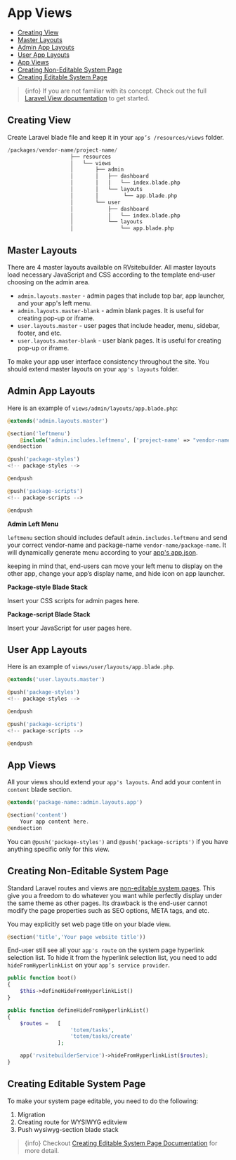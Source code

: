 # App Views

- [Creating View](#Creating-View)
- [Master Layouts](#Master-Layouts)
- [Admin App Layouts](#Admin-App-Layouts)
- [User App Layouts](#User-App-Layouts)
- [App Views](#App-Views)
- [Creating Non-Editable System Page](#Creating-Non-Editable-System-Page)
- [Creating Editable System Page](#Creating-Editable-System-Page)

> {info} If you are not familiar with its concept. Check out the full [Laravel View documentation](https://laravel.com/docs/master/views) to get started.

<a name="Creating-View"></a>

## Creating View

Create Laravel blade file and keep it in your `app’s /resources/views` folder.

```php
/packages/vendor-name/project-name/
                    ├── resources
                    │   └── views
                    │       ├── admin
                    │       │   ├── dashboard
                    │       │   │   └── index.blade.php
                    │       │   └── layouts
                    │       │        └── app.blade.php
                    │       └── user
                    │           ├── dashboard
                    │           │   └── index.blade.php
                    │           └── layouts
                    │               └── app.blade.php
```

<a name="Master-Layouts"></a>

## Master Layouts

There are 4 master layouts available on RVsitebuilder. All master layouts load necessary JavaScript and CSS according to the template end-user choosing on the admin area.

- `admin.layouts.master` - admin pages that include top bar, app launcher, and your app's left menu.
- `admin.layouts.master-blank` - admin blank pages. It is useful for creating pop-up or iframe.
- `user.layouts.master` - user pages that include header, menu, sidebar, footer, and etc.
- `user.layouts.master-blank` - user blank pages. It is useful for creating pop-up or iframe.

To make your app user interface consistency throughout the site. You should extend master layouts on your `app's layouts` folder.

<a name="Admin-App-Layouts"></a>

## Admin App Layouts

Here is an example of `views/admin/layouts/app.blade.php`:

```php
@extends('admin.layouts.master')

@section('leftmenu')
	@include('admin.includes.leftmenu', ['project-name' => "vendor-name/project-name"])
@endsection

@push('package-styles')
<!-- package-styles -->

@endpush

@push('package-scripts')
<!-- package-scripts -->

@endpush
```

**Admin Left Menu**

`leftmenu` section should includes default `admin.includes.leftmenu` and send your correct vendor-name and package-name `vendor-name/package-name`. It will dynamically generate menu according to your [app's app.json](app-configuration-app-json.md).

keeping in mind that, end-users can move your left menu to display on the other app, change your app’s display name, and hide icon on app launcher.

**Package-style Blade Stack**

Insert your CSS scripts for admin pages here.

**Package-script Blade Stack**

Insert your JavaScript for user pages here.

<a name="User-App-Layouts"></a>

## User App Layouts

Here is an example of `views/user/layouts/app.blade.php`.

```php
@extends('user.layouts.master')

@push('package-styles')
<!-- package-styles -->

@endpush

@push('package-scripts')
<!-- package-scripts -->

@endpush
```

<a name="App-Views"></a>

## App Views

All your views should extend your `app's layouts`. And add your content in `content` blade section.

```php
@extends('package-name::admin.layouts.app')

@section('content')
    Your app content here.
@endsection
```

You can `@push('package-styles')` and `@push('package-scripts')` if you have anything specific only for this view.

<a name="Creating-Non-Editable-System-Page"></a>

## Creating Non-Editable System Page

Standard Laravel routes and views are [non-editable system pages](page-type.md). This give you a freedom to do whatever you want while perfectly display under the same theme as other pages. Its drawback is the end-user cannot modify the page properties such as SEO options, META tags, and etc.

You may explicitly set web page title on your blade view.

```php
@section('title','Your page website title'))
```

End-user still see all your `app's route` on the system page hyperlink selection list. To hide it from the hyperlink selection list, you need to add `hideFromHyperlinkList` on your `app’s service provider`.

```php
public function boot()
{
    $this->defineHideFromHyperlinkList()
}

public function defineHideFromHyperlinkList()
{
    $routes =   [
                    'totem/tasks',
                    'totem/tasks/create'
                ];

    app('rvsitebuilderService')->hideFromHyperlinkList($routes);
}
```

<a name="Creating-Editable-System-Page"></a>

## Creating Editable System Page

To make your system page editable, you need to do the following:

1. Migration
2. Creating route for WYSIWYG editview
3. Push wysiwyg-section blade stack

> {info} Checkout [Creating Editable System Page Documentation](creating-editable-system-page.md) for more detail.
